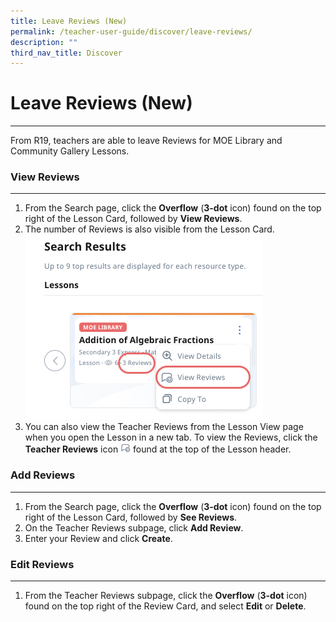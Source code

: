 ```yaml
---
title: Leave Reviews (New)
permalink: /teacher-user-guide/discover/leave-reviews/
description: ""
third_nav_title: Discover
---
```

<h1>Leave Reviews (New)</h1>
<hr>
	<p>From R19, teachers are able to leave Reviews for MOE Library and Community Gallery Lessons.</p>
	<h3>View Reviews</h3>
	<hr>
	<ol>
		<li>From the Search page, click the <strong>Overflow</strong> (<strong>3-dot</strong> icon) found on the top right of the Lesson Card, followed by <strong>View Reviews</strong>.</li>
		<li>The number of Reviews is also visible from the Lesson Card.</li>
	<a target="_blank" href="/images/2Teacher/D-LessonReview.png"><img alt="LessonReview" src="/images/2Teacher/D-LessonReview.png"></a>
		<li>You can also view the Teacher Reviews from the Lesson View page when you open the Lesson in a new tab. To view the Reviews, click the <strong>Teacher Reviews</strong> icon 
			<img style="width:1rem; display: inline;" src="/images/Icons/Reviews.svg"> found at the top of the Lesson header.</li>
	</ol>
	<h3>Add Reviews</h3>
	<hr>
	<ol>
		<li>From the Search page, click the <strong>Overflow</strong> (<strong>3-dot</strong> icon) found on the top right of the Lesson Card, followed by <strong>See Reviews</strong>.</li>
		<li>On the Teacher Reviews subpage, click <strong>Add Review</strong>.</li>
		<li>Enter your Review and click <strong>Create</strong>.</li>
	</ol>
	<h3>Edit Reviews</h3>
	<hr>
	<ol>
		<li>From the Teacher Reviews subpage, click the <strong>Overflow</strong> (<strong>3-dot</strong> icon) found on the top right of the Review Card, and select <strong>Edit</strong> or <strong>Delete</strong>.</li>
	</ol>